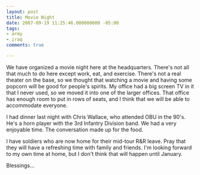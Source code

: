 ```yaml
---
layout: post
title: Movie Night
date: 2007-09-19 11:25:46.000000000 -05:00
tags:
- army
- iraq 
comments: true

---
```

<p>We have organized a movie night here at the headquarters. There's not all that much to do here except work, eat, and exercise. There's not a real theater on the base, so we thought that watching a movie and having some popcorn will be good for people's spirits. My office had a big screen TV in it that I never used, so we moved it into one of the larger offices. That office has enough room to put in rows of seats, and I think that we will be able to accommodate everyone.</p>
<p>I had dinner last night with Chris Wallace, who attended OBU in the 90's. He's a horn player with the 3rd Infantry Division band. We had a very enjoyable time. The conversation made up for the food.</p>
<p>I have soldiers who are now home for their mid-tour R&amp;R leave. Pray that they will have a refreshing time with family and friends. I'm looking forward to my own time at home, but I don't think that will happen until January.</p>
<p>Blessings...</p>
